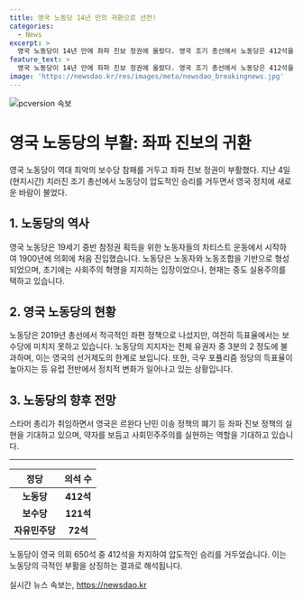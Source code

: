 ```yaml
---
title: 영국 노동당 14년 만의 귀환으로 선전!
categories:
  - News
excerpt: >
  영국 노동당이 14년 만에 좌파 진보 정권에 올랐다. 영국 조기 총선에서 노동당은 412석을 획득하여 역대 최악의 보수당 참패를 만들었다. 총리로 취임한 키어 스타머는 노동자와 노동조합을 중심으로 한 노동당의 역사를 이어가며 중도 실용주의를 추구한다. 보수당의 무능하고 무책임한 행정으로 시민들은 변화를 원하며 노동당은 약자를 지키는 사회민주주의의 보루 역할을 하길 기대된다. 극우 파티의 성장과 유럽 전역에서의 극우 바람 속에서 영국의 예외적인 돌변을 강조하며, 키어 스타머 총리의 중요한 정책 결정에 대한 기대가 높아졌다.
feature_text: >
  영국 노동당이 14년 만에 좌파 진보 정권에 올랐다. 영국 조기 총선에서 노동당은 412석을 획득하여 역대 최악의 보수당 참패를 만들었다. 총리로 취임한 키어 스타머는 노동자와 노동조합을 중심으로 한 노동당의 역사를 이어가며 중도 실용주의를 추구한다. 보수당의 무능하고 무책임한 행정으로 시민들은 변화를 원하며 노동당은 약자를 지키는 사회민주주의의 보루 역할을 하길 기대된다. 극우 파티의 성장과 유럽 전역에서의 극우 바람 속에서 영국의 예외적인 돌변을 강조하며, 키어 스타머 총리의 중요한 정책 결정에 대한 기대가 높아졌다.
image: 'https://newsdao.kr/res/images/meta/newsdao_breakingnews.jpg'
---
```


<p><img src="https://newsdao.kr/res/images/meta/newsdao_breakingnews.jpg" alt="pcversion 속보" /></p>

<h1>영국 노동당의 부활: 좌파 진보의 귀환</h1>

<p data-ke-size="size16">영국 노동당이 역대 최악의 보수당 참패를 거두고 좌파 진보 정권이 부활했다. 지난 4일(현지시간) 치러진 조기 총선에서 노동당이 압도적인 승리를 거두면서 영국 정치에 새로운 바람이 불었다.</p>

<h2 data-ke-size="size26">1. 노동당의 역사</h2>

<p data-ke-size="size16">영국 노동당은 19세기 중반 참정권 획득을 위한 노동자들의 차티스트 운동에서 시작하여 1900년에 의회에 처음 진입했습니다. 노동당은 노동자와 노동조합을 기반으로 형성되었으며, 초기에는 사회주의 혁명을 지지하는 입장이었으나, 현재는 중도 실용주의를 택하고 있습니다.</p>

<h2 data-ke-size="size26">2. 영국 노동당의 현황</h2>

<p data-ke-size="size16">노동당은 2019년 총선에서 적극적인 좌편 정책으로 나섰지만, 여전히 득표율에서는 보수당에 미치지 못하고 있습니다. 노동당의 지지자는 전체 유권자 중 3분의 2 정도에 불과하며, 이는 영국의 선거제도의 한계로 보입니다. 또한, 극우 포퓰리즘 정당의 득표율이 높아지는 등 유럽 전반에서 정치적 변화가 일어나고 있는 상황입니다.</p>

<h2 data-ke-size="size26">3. 노동당의 향후 전망</h2>

<p data-ke-size="size16">스타머 총리가 취임하면서 영국은 르완다 난민 이송 정책의 폐기 등 좌파 진보 정책의 실현을 기대하고 있으며, 약자를 보듬고 사회민주주의를 실현하는 역할을 기대하고 있습니다.</p>

<hr>

<table>
    <thead>
        <tr>
            <th style="text-align: center;">정당</th>
            <th style="text-align: center;">의석 수</th>
        </tr>
    </thead>
    <tbody>
        <tr>
            <td style="text-align: center;"><b>노동당</b></td>
            <td style="text-align: center;"><b>412석</b></td>
        </tr>
        <tr>
            <td style="text-align: center;"><b>보수당</b></td>
            <td style="text-align: center;"><b>121석</b></td>
        </tr>
        <tr>
            <td style="text-align: center;"><b>자유민주당</b></td>
            <td style="text-align: center;"><b>72석</b></td>
        </tr>
    </tbody>
</table>

<p data-ke-size="size16">노동당이 영국 의회 650석 중 412석을 차지하여 압도적인 승리를 거두었습니다. 이는 노동당의 극적인 부활을 상징하는 결과로 해석됩니다.</p>
실시간 뉴스 속보는, <a href="https://newsdao.kr" rel="dofollow">https://newsdao.kr</a>



